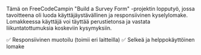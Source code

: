 Tämä on FreeCodeCampin "Build a Survey Form" -projektin lopputyö, jossa tavoitteena oli luoda käyttäjäystävällinen ja responsiivinen kyselylomake.
Lomakkeessa käyttäjä voi täyttää perustietonsa ja vastata liikuntatottumuksia koskeviin kysymyksiin.

✅ Responsiivinen muotoilu (toimii eri laitteilla)
✅ Selkeä ja helppokäyttöinen lomake
